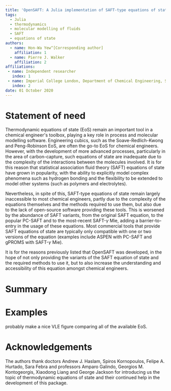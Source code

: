 ```yaml
---
title: 'OpenSAFT: A Julia implementation of SAFT-type equations of state'
tags:
  - Julia
  - thermodynamics
  - molecular modelling of fluids
  - SAFT
  - equations of state
authors:
  - name: Hon-Wa Yew^[Corresponding author]
    affiliation: 1
  - name: Pierre J. Walker
    affiliation: 2
affiliations:
 - name: Independent researcher
   index: 1
 - name: Imperial College London, Department of Chemical Engineering, South Kensington Campus, SW7 2AZ, London, U.K.
   index: 2
date: 01 October 2020
---
```


# Statement of need
Thermodynamic equations of state (EoS) remain an important tool in a chemical engineer's toolbox, playing a key role in process and molecular modelling software. Engineering cubics, such as the Soave-Redlich-Kwong and Peng-Robinson EoS, are often the go-to EoS for chemical engineers. However, with the development of more advanced processes, particularly in the area of carbon-capture, such equations of state are inadequate due to the complexity of the interactions between the molecules involved. It is for this reason that statistical association fluid theory (SAFT) equations of state have grown in popularity, with the ability to explicitly model complex phenomena such as hydrogen bonding and the flexibility to be extended to model other systems (such as polymers and electrolytes).

Nevertheless, in spite of this, SAFT-type equations of state remain largely inaccessible to most chemical engineers, partly due to the complexity of the equations themselves and the methods required to use them, but also due to the lack of open-source software providing these tools. This is worsened by the abundance of SAFT variants, from the original SAFT equation, to the popular PC-SAFT and to the most-recent SAFT-$\gamma$ Mie, adding a barrier-to-entry in the usage of these equations. Most commercial tools that provide SAFT equations of state are typically only compatible with one or two versions of the equation (examples include ASPEN with PC-SAFT and gPROMS with SAFT-$\gamma$ Mie).

It is for the reasons previously listed that OpenSAFT was developed, in the hope of not only providing the variants of the SAFT equation of state and the required methods to use it, but to also increase the understanding and accessibility of this equation amongst chemical engineers.

# Summary

# Examples
probably make a nice VLE figure comparing all of the available EoS.

# Acknowledgements

The authors thank doctors Andrew J. Haslam, Spiros Kornopoulos, Felipe A. Hurtado, Sara Febra and professors Amparo Galindo, Georgios M. Kontogeorgis, Xiaodong Liang and George Jackson for introducing us the topic of thermodynamic equations of state and their continued help in the development of this package.
